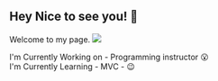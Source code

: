 
## Hey Nice to see you! :wave:<br/>
Welcome to my page.
![](https://github.com/nmoreno1498/nmoreno1498/fotoauthor/consoleLog.jpg)

I'm Currently Working on - Programming instructor :open_mouth:<br/>
I'm Currently Learning - MVC - :wink:<br/>
<br/>


